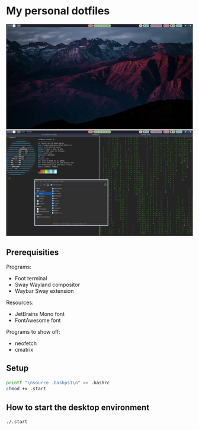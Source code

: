 # My personal dotfiles

![desktop](Pictures/demo-screenshot-desktop.png)
![desktop-with-windows](Pictures/demo-screenshot-desktop-with-windows.png)

## Prerequisities

Programs:
* Foot terminal
* Sway Wayland compositor
* Waybar Sway extension

Resources:
* JetBrains Mono font
* FontAwesome font

Programs to show off:
* neofetch
* cmatrix

## Setup

```bash
printf "\nsource .bashps1\n" >> .bashrc
chmod +x .start
```

## How to start the desktop environment

```bash
./.start
```